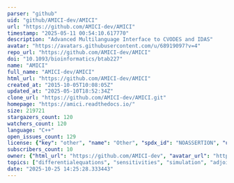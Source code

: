 ```yaml
---
parser: "github"
uid: "github/AMICI-dev/AMICI"
url: "https://github.com/AMICI-dev/AMICI"
timestamp: "2025-05-11 00:54:10.617770"
description: "Advanced Multilanguage Interface to CVODES and IDAS"
avatar: "https://avatars.githubusercontent.com/u/68919097?v=4"
repo_url: "https://github.com/AMICI-dev/AMICI"
doi: "10.1093/bioinformatics/btab227"
name: "AMICI"
full_name: "AMICI-dev/AMICI"
html_url: "https://github.com/AMICI-dev/AMICI"
created_at: "2015-10-05T10:08:05Z"
updated_at: "2025-05-10T18:52:34Z"
clone_url: "https://github.com/AMICI-dev/AMICI.git"
homepage: "https://amici.readthedocs.io/"
size: 219721
stargazers_count: 120
watchers_count: 120
language: "C++"
open_issues_count: 129
license: {"key": "other", "name": "Other", "spdx_id": "NOASSERTION", "url": null, "node_id": "MDc6TGljZW5zZTA="}
subscribers_count: 10
owner: {"html_url": "https://github.com/AMICI-dev", "avatar_url": "https://avatars.githubusercontent.com/u/68919097?v=4", "login": "AMICI-dev", "type": "Organization"}
topics: ["differentialequations", "sensitivities", "simulation", "adjoint-sensitivities", "forward-sensitivities", "sbml", "systemsbiology", "cvode", "python", "kinetic-modeling", "mechanistic-models", "sensitivity-analysis", "cvodes", "idas", "pysb", "petab", "ode", "parameter-estimation", "hacktoberfest", "modeling"]
date: "2025-10-25 14:25:28.333443"
---
```

